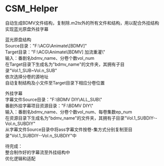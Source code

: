 # CSM_Helper
自动生成BDMV文件结构，复制除.m2ts外的所有文件和结构，用以配合外挂结构实现蓝光原盘外挂字幕

蓝光原盘结构  
Source目录："F:\\ACG\\Animate\\[BDMV]"  
Target目录："F:\\ACG\\Animate\\[BDMV] 加流重灌\\"  
输入：番剧名bdmv_name、分卷个数vol_num  
在Target目录下生成名为"bdmv_name"的文件夹，其拥有子目录"Vol.1_SUB~Vol.n_SUB"  
依次选择分卷的源地址  
自动复制结构及小文件至Target目录下相应分卷位置  

外挂字幕  
字幕文件Source目录："F:\\BDMV DIY\\ALL_SUB\\"  
番剧外挂字幕项目资源目录："F:\\BDMV DIY\\"  
输入：番剧名bdmv_name、分卷个数vol_num、每卷集数ep_num  
在资源目录下生成名为"bdmv_name"的文件夹，其拥有子目录"Vol.1_SUBDIY--Vol.n_SUBDIY"  
从字幕文件Source目录中将ass字幕文件按卷-集方式分别复制至目录"Vol.1_SUBDIY--Vol.n_SUBDIY"中  

待完成：  
整合制作好的字幕流至外挂结构中  
优化逻辑和适配  
